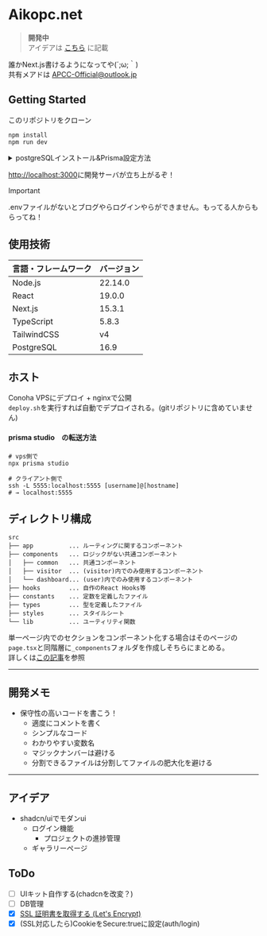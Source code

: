 # Aikopc.net

> **開発中**  
> アイデアは [こちら](#アイデア) に記載

誰かNext.js書けるようになってや(´;ω;｀)  
共有メアドは APCC-Official@outlook.jp

## Getting Started

このリポジトリをクローン

```shell
npm install
npm run dev
```

<details>
<summary>postgreSQLインストール&Prisma設定方法</summary>
以下はUbuntuでの例です

```shell
# aptリポジトリの登録
sudo apt install -y postgresql-common
sudo /usr/share/postgresql-common/pgdg/apt.postgresql.org.sh

# postgresql16.9のインストール
sudo apt install postgresql-16

# ロールとDBの作成
sudo su - postgres
psql # postgresの対話ターミナルにログイン
create role ROLE_NAME with login password 'PASSWORD'; # ROLE_NAMEはLinuxの自分のユーザー名と同じものを設定
alter role ROLE_NAME with createdb; # 権限付与
create database user_data with owner=ROLE_NAME locale='C' template='template0';
# ctrl+d ×2で自分のユーザーのターミナルに戻る

# Prismaの設定
touch .env && echo 'DATABASE_URL="postgresql://ROLE_NAME:PASSWORD@localhost:5432/user_data"' > .env
npx prisma db push
npx prisma generate


```
</details>

<http://localhost:3000>に開発サーバが立ち上がるぞ！

> [!IMPORTANT]
> .envファイルがないとブログやらログインやらができません。もってる人からもらってね！

## 使用技術

| 言語・フレームワーク  | バージョン   |
|-------------|---------|
| Node.js     | 22.14.0 |
| React       | 19.0.0  |
| Next.js     | 15.3.1  |
| TypeScript  | 5.8.3   |
| TailwindCSS | v4      |
| PostgreSQL  | 16.9    |

## ホスト

Conoha VPSにデプロイ + nginxで公開  
`deploy.sh`を実行すれば自動でデプロイされる。(gitリポジトリに含めていません)

#### prisma studio　の転送方法

```shell
# vps側で
npx prisma studio

# クライアント側で
ssh -L 5555:localhost:5555 [username]@[hostname]
# → localhost:5555
```

## ディレクトリ構成

```
src
├── app          ... ルーティングに関するコンポーネント
├── components   ... ロジックがない共通コンポーネント
│   ├── common   ... 共通コンポーネント
│   ├── visitor  ... (visitor)内でのみ使用するコンポーネント
│   └── dashboard... (user)内でのみ使用するコンポーネント
├── hooks        ... 自作のReact Hooks等
├── constants    ... 定数を定義したファイル
├── types        ... 型を定義したファイル
├── styles       ... スタイルシート
└── lib          ... ユーティリティ関数
```
単一ページ内でのセクションをコンポーネント化する場合はそのページの`page.tsx`と同階層に`_components`フォルダを作成しそちらにまとめる。  
詳しくは[この記事](https://qiita.com/miumi/items/359b8a77bbb6f9666950)を参照

---

## 開発メモ

- 保守性の高いコードを書こう！
  - 適度にコメントを書く
  - シンプルなコード
  - わかりやすい変数名
  - マジックナンバーは避ける
  - 分割できるファイルは分割してファイルの肥大化を避ける

---

## アイデア

- shadcn/uiでモダンui
  - ログイン機能
    - プロジェクトの進捗管理
  - ギャラリーページ

## ToDo

- [ ] UIキット自作する(chadcnを改変？)
- [ ] DB管理
- [x] [SSL 証明書を取得する (Let's Encrypt)](https://www.server-world.info/query?os=CentOS_Stream_9&p=ssl&f=2)
- [x] (SSL対応したら)CookieをSecure:trueに設定(auth/login)
